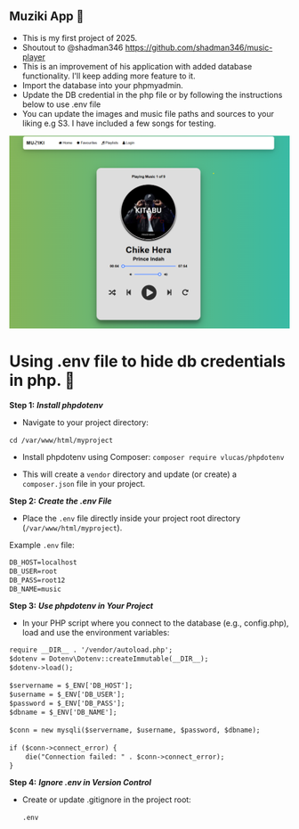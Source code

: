 ## Muziki App 🎼
- This is my first project of 2025. 
- Shoutout to @shadman346 https://github.com/shadman346/music-player 
- This is an improvement of his application with added database functionality. I'll keep adding more feature to it.
- Import the database into your phpmyadmin.
- Update the DB credential in the php file or by following the instructions below to use .env file
- You can update the images and music file paths and sources to your liking e.g S3. I have included a few songs for testing.

![alt text](https://github.com/stevenodu/muziki/blob/main/images/muziki.png?raw=true)

# Using .env file to hide db credentials in php. 📑

**Step 1:** ***Install phpdotenv***
- Navigate to your project directory:

`cd /var/www/html/myproject`

- Install phpdotenv using Composer:
`composer require vlucas/phpdotenv`

- This will create a `vendor` directory and update (or create) a `composer.json` file in your project.


**Step 2:** ***Create the .env File***
- Place the `.env` file directly inside your project root directory (`/var/www/html/myproject`).

Example `.env` file:

```
DB_HOST=localhost
DB_USER=root
DB_PASS=root12
DB_NAME=music
```


**Step 3:** ***Use phpdotenv in Your Project***
- In your PHP script where you connect to the database (e.g., config.php), load and use the environment variables:

```
require __DIR__ . '/vendor/autoload.php';
$dotenv = Dotenv\Dotenv::createImmutable(__DIR__);
$dotenv->load();

$servername = $_ENV['DB_HOST'];
$username = $_ENV['DB_USER'];
$password = $_ENV['DB_PASS'];
$dbname = $_ENV['DB_NAME'];

$conn = new mysqli($servername, $username, $password, $dbname);

if ($conn->connect_error) {
    die("Connection failed: " . $conn->connect_error);
}
```


**Step 4:** ***Ignore .env in Version Control***
- Create or update .gitignore in the project root:

   `.env`
